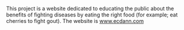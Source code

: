 This project is a website dedicated to educating the public about the benefits of fighting diseases by eating the right food (for example; eat cherries to fight gout). The website is www.ecdann.com